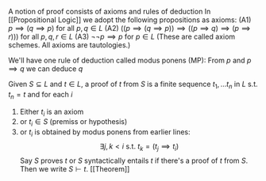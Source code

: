 A notion of proof consists of axioms and rules of deduction 
In [[Propositional Logic]] we adopt the following propositions as axioms:
(A1) $p \implies(q \implies p)$ for all $p,q \in L$
(A2) $((p \implies(q\implies p))\implies((p \implies q)\implies(p \implies r)))$
for all $p,q,r\in L$
(A3) $\neg \neg p \implies p$ for $p \in L$
(These are called axiom schemes. All axioms are tautologies.)

We'll have one rule of deduction called modus ponens (MP):
From $p$ and $p \implies q$ we can deduce $q$ 

Given $S\subseteq L$ and $t\in L$, a proof of $t$ from $S$ is a finite sequence $t_{1},\dots t_{n}$ in $L$ s.t. $t_{n}=t$ and for each $i$ 
1. Either $t_{i}$ is an axiom
2. or $t_{i}\in S$ (premiss or hypothesis)
3. or $t_{i}$ is obtained by modus ponens from earlier lines:
$$
\exists j,k<i \text{ s.t. } t_{k}=(t_{j}\implies t_{i})
$$
Say $S$ proves $t$ or $S$ syntactically entails $t$ if there's a proof of $t$ from $S$. Then we write $S\vdash t$.
[[Theorem]]